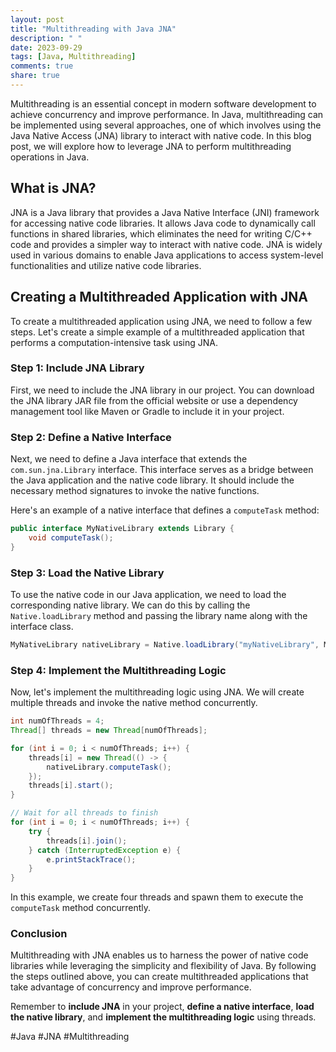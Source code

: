 ```yaml
---
layout: post
title: "Multithreading with Java JNA"
description: " "
date: 2023-09-29
tags: [Java, Multithreading]
comments: true
share: true
---
```


Multithreading is an essential concept in modern software development to achieve concurrency and improve performance. In Java, multithreading can be implemented using several approaches, one of which involves using the Java Native Access (JNA) library to interact with native code. In this blog post, we will explore how to leverage JNA to perform multithreading operations in Java.

## What is JNA?

JNA is a Java library that provides a Java Native Interface (JNI) framework for accessing native code libraries. It allows Java code to dynamically call functions in shared libraries, which eliminates the need for writing C/C++ code and provides a simpler way to interact with native code. JNA is widely used in various domains to enable Java applications to access system-level functionalities and utilize native code libraries.

## Creating a Multithreaded Application with JNA

To create a multithreaded application using JNA, we need to follow a few steps. Let's create a simple example of a multithreaded application that performs a computation-intensive task using JNA.

### Step 1: Include JNA Library

First, we need to include the JNA library in our project. You can download the JNA library JAR file from the official website or use a dependency management tool like Maven or Gradle to include it in your project.

### Step 2: Define a Native Interface

Next, we need to define a Java interface that extends the `com.sun.jna.Library` interface. This interface serves as a bridge between the Java application and the native code library. It should include the necessary method signatures to invoke the native functions.

Here's an example of a native interface that defines a `computeTask` method:

```java
public interface MyNativeLibrary extends Library {
    void computeTask();
}
```

### Step 3: Load the Native Library

To use the native code in our Java application, we need to load the corresponding native library. We can do this by calling the `Native.loadLibrary` method and passing the library name along with the interface class.

```java
MyNativeLibrary nativeLibrary = Native.loadLibrary("myNativeLibrary", MyNativeLibrary.class);
```

### Step 4: Implement the Multithreading Logic

Now, let's implement the multithreading logic using JNA. We will create multiple threads and invoke the native method concurrently.

```java
int numOfThreads = 4;
Thread[] threads = new Thread[numOfThreads];

for (int i = 0; i < numOfThreads; i++) {
    threads[i] = new Thread(() -> {
        nativeLibrary.computeTask();
    });
    threads[i].start();
}

// Wait for all threads to finish
for (int i = 0; i < numOfThreads; i++) {
    try {
        threads[i].join();
    } catch (InterruptedException e) {
        e.printStackTrace();
    }
}
```

In this example, we create four threads and spawn them to execute the `computeTask` method concurrently.

### Conclusion

Multithreading with JNA enables us to harness the power of native code libraries while leveraging the simplicity and flexibility of Java. By following the steps outlined above, you can create multithreaded applications that take advantage of concurrency and improve performance.

Remember to **include JNA** in your project, **define a native interface**, **load the native library**, and **implement the multithreading logic** using threads.

#Java #JNA #Multithreading